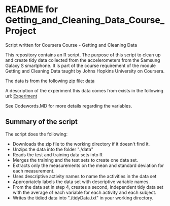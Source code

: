 # README for Getting_and_Cleaning_Data_Course_Project
Script written for Coursera Course - Getting and Cleaning Data

This repository contains an R script. The purpose of this script to clean up and create tidy data collected from the accelerometers from the Samsung Galaxy S smartphone. It is part of the course requirement of the module Getting and Cleaning Data taught by Johns Hopkins University on Coursera.

The data is from the following zip file: [data](https://d396qusza40orc.cloudfront.net/getdata%2Fprojectfiles%2FUCI%20HAR%20Dataset.zip)

A description of the experiment this data comes from exists in the following url: [Experiment](http://archive.ics.uci.edu/ml/datasets/Human+Activity+Recognition+Using+Smartphones)

See Codewords.MD for more details regarding the variables.

## Summary of the script

The script does the following:

* Downloads the zip file to the working directory if it doesn't find it.
* Unzips the data into the folder "./data"
* Reads the test and training data sets into R
* Merges the training and the test sets to create one data set.
* Extracts only the measurements on the mean and standard deviation for each measurement. 
* Uses descriptive activity names to name the activities in the data set
* Appropriately labels the data set with descriptive variable names. 
* From the data set in step 4, creates a second, independent tidy data set with the average of each variable for each activity and each subject.
* Writes the tidied data into "./tidyData.txt" in your working directory.

